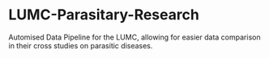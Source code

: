 # LUMC-Parasitary-Research
Automised Data Pipeline for the LUMC, allowing for easier data comparison in their cross studies on parasitic diseases.
